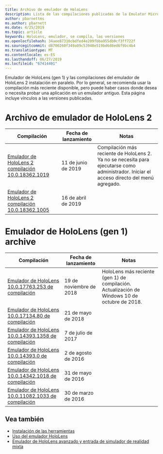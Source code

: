 ```yaml
---
title: Archivo de emulador de HoloLens
description: Lista de las compilaciones publicadas de la Emulator Microsoft HoloLens.
author: pbarnettms
ms.author: pbarnett
ms.date: 4/25/2019
ms.topic: article
keywords: HoloLens, emulador, se compila, las versiones
ms.openlocfilehash: 34aee87310cbdfed4e209fbba955db9cf3ff722f
ms.sourcegitcommit: d8700260f349a09c53948e519bd6d8ed6f9bc4b4
ms.translationtype: MT
ms.contentlocale: es-ES
ms.lasthandoff: 06/27/2019
ms.locfileid: "67414401"
---
```

Emulador de HoloLens (gen 1) y las compilaciones del emulador de HoloLens 2 instalación en paralelo. Por lo general, se recomienda usar la compilación más reciente disponible, pero puede haber casos donde desea o necesita probar una aplicación en un emulador antiguo. Esta página incluye vínculos a las versiones publicadas.


# <a name="hololens-2-emulator-archive"></a>Archivo de emulador de HoloLens 2


|  Compilación |  Fecha de lanzamiento |  Notas | 
|----------|----------|----------|
|  [Emulador de HoloLens 2 compilación 10.0.18362.1019](https://go.microsoft.com/fwlink/?linkid=2095316) | 11 de junio de 2019 | Compilación más reciente de HoloLens 2.  Ya no se necesita para ejecutarse como administrador.  Iniciar el acceso directo del menú agregado. |
|  [Emulador de HoloLens 2 compilación 10.0.18362.1005](https://go.microsoft.com/fwlink/?linkid=2087187) | 16 de abril de 2019 |  |


# <a name="hololens-emulator-1st-gen-archive"></a>Emulador de HoloLens (gen 1) archive


|  Compilación |  Fecha de lanzamiento |  Notas | 
|----------|----------|----------|
|  [Emulador de HoloLens 10.0.17763.253 de compilación](https://go.microsoft.com/fwlink/?linkid=2065980) | 19 de noviembre de 2018 | HoloLens más reciente (gen 1) de compilación. Actualización de Windows 10 de octubre de 2018. |
|  [Emulador de HoloLens 10.0.17134.80 de compilación](https://go.microsoft.com/fwlink/?linkid=874531) | 21 de mayo de 2018 | 
|  [Emulador de HoloLens 10.0.14393.1358 de compilación](https://go.microsoft.com/fwlink/?linkid=852626) |  7 de julio de 2017 |
|  [Emulador de HoloLens 10.0.14393.0 de compilación](http://go.microsoft.com/fwlink/?LinkID=823018) |  2 de agosto de 2016 |
|  [Emulador de HoloLens 10.0.14342.1018 de compilación](http://go.microsoft.com/fwlink/?LinkID=823018) |  31 de mayo de 2016 |
|  [Emulador de HoloLens 10.0.11082.1033 de compilación](http://go.microsoft.com/fwlink/?LinkID=724053) |  30 de marzo de 2016 |

## <a name="see-also"></a>Vea también
* [Instalación de las herramientas](install-the-tools.md)
* [Uso del emulador HoloLens](using-the-hololens-emulator.md)
* [Emulador de HoloLens avanzado y entrada de simulador de realidad mixta](advanced-hololens-emulator-and-mixed-reality-simulator-input.md)
